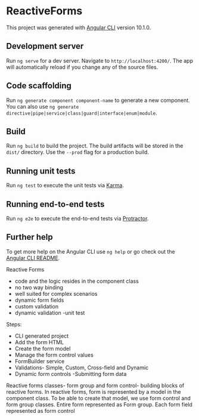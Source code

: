 # ReactiveForms

This project was generated with [Angular CLI](https://github.com/angular/angular-cli) version 10.1.0.

## Development server

Run `ng serve` for a dev server. Navigate to `http://localhost:4200/`. The app will automatically reload if you change any of the source files.

## Code scaffolding

Run `ng generate component component-name` to generate a new component. You can also use `ng generate directive|pipe|service|class|guard|interface|enum|module`.

## Build

Run `ng build` to build the project. The build artifacts will be stored in the `dist/` directory. Use the `--prod` flag for a production build.

## Running unit tests

Run `ng test` to execute the unit tests via [Karma](https://karma-runner.github.io).

## Running end-to-end tests

Run `ng e2e` to execute the end-to-end tests via [Protractor](http://www.protractortest.org/).

## Further help

To get more help on the Angular CLI use `ng help` or go check out the [Angular CLI README](https://github.com/angular/angular-cli/blob/master/README.md).


Reactive Forms
- code and the logic resides in the component class
- no two way binding
- well suited for complex scenarios
- dynamic form fields
- custom validation
- dynamic validation
-unit test

Steps:
- CLI generated project
- Add the form HTML
- Create the form model
- Manage the form control values
- FormBuilder service
- Validations- Simple, Custom, Cross-field and Dynamic
- Dynamic form controls
-Submitting form data

Reactive forms classes- form group and form control- building blocks of reactive forms.
In reactive forms, form is represented by a model in the component class.
To be able to create that model, we use form control and form group classes.
Entire form represented as Form group.
Each form field represented as form control 
